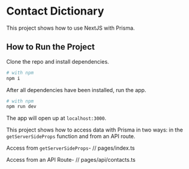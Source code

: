 # Contact Dictionary

This project shows how to use NextJS with Prisma.

## How to Run the Project

Clone the repo and install dependencies.

```bash
# with npm
npm i
```

After all dependencies have been installed, run the app.

```bash
# with npm
npm run dev
```

The app will open up at `localhost:3000`.

This project shows how to access data with Prisma in two
ways: in the `getServerSideProps` function and from an API route.

Access from `getServerSideProps`- // pages/index.ts

Access from an API Route- // pages/api/contacts.ts